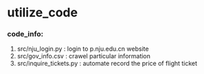 # utilize_code

### code_info:
1. src/nju_login.py : login to p.nju.edu.cn website
2. src/gov_info.csv : crawel particular information
3. src/inquire_tickets.py : automate record the price of flight ticket
